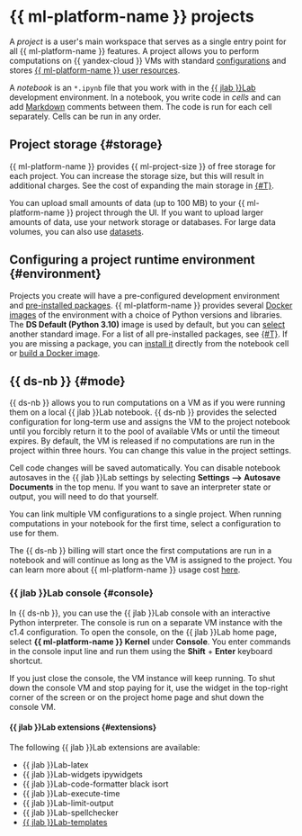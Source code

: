 # {{ ml-platform-name }} projects

A _project_ is a user's main workspace that serves as a single entry point for all {{ ml-platform-name }} features. A project allows you to perform computations on {{ yandex-cloud }} VMs with standard [configurations](configurations.md) and stores [{{ ml-platform-name }} user resources](resources.md).

A _notebook_ is an `*.ipynb` file that you work with in the [{{ jlab }}Lab](https://jupyter.org/) development environment. In a notebook, you write code in _cells_ and can add [Markdown](https://jupyter-notebook.readthedocs.io/en/stable/examples/Notebook/Working%20With%20Markdown%20Cells.html) comments between them. The code is run for each cell separately. Cells can be run in any order.

## Project storage {#storage}

{{ ml-platform-name }} provides {{ ml-project-size }} of free storage for each project. You can increase the storage size, but this will result in additional charges. See the cost of expanding the main storage in [{#T}](../pricing.md).

You can upload small amounts of data (up to 100 MB) to your {{ ml-platform-name }} project through the UI. If you want to upload larger amounts of data, use your network storage or databases. For large data volumes, you can also use [datasets](dataset.md).

## Configuring a project runtime environment {#environment}

Projects you create will have a pre-configured development environment and [pre-installed packages](preinstalled-packages.md). {{ ml-platform-name }} provides several [Docker images](docker.md) of the environment with a choice of Python versions and libraries. The **DS Default (Python 3.10)** image is used by default, but you can [select](../operations/projects/python-version.md) another standard image. For a list of all pre-installed packages, see [{#T}](preinstalled-packages.md). If you are missing a package, you can [install it](../operations/projects/install-dependencies.md) directly from the notebook cell or [build a Docker image](../operations/user-images.md).

## {{ ds-nb }} {#mode}

{{ ds-nb }} allows you to run computations on a VM as if you were running them on a local {{ jlab }}Lab notebook. {{ ds-nb }} provides the selected configuration for long-term use and assigns the VM to the project notebook until you forcibly return it to the pool of available VMs or until the timeout expires. By default, the VM is released if no computations are run in the project within three hours. You can change this value in the project settings.

Cell code changes will be saved automatically. You can disable notebook autosaves in the {{ jlab }}Lab settings by selecting **Settings ⟶ Autosave Documents** in the top menu. If you want to save an interpreter state or output, you will need to do that yourself.

You can link multiple VM configurations to a single project. When running computations in your notebook for the first time, select a configuration to use for them.

The {{ ds-nb }} billing will start once the first computations are run in a notebook and will continue as long as the VM is assigned to the project. You can learn more about {{ ml-platform-name }} usage cost [here](../pricing.md).

### {{ jlab }}Lab console {#console}

In {{ ds-nb }}, you can use the {{ jlab }}Lab console with an interactive Python interpreter. The console is run on a separate VM instance with the c1.4 configuration. To open the console, on the {{ jlab }}Lab home page, select **{{ ml-platform-name }} Kernel** under **Console**. You enter commands in the console input line and run them using the **Shift** + **Enter** keyboard shortcut.

If you just close the console, the VM instance will keep running. To shut down the console VM and stop paying for it, use the widget in the top-right corner of the screen or on the project home page and shut down the console VM.

#### {{ jlab }}Lab extensions {#extensions}

The following {{ jlab }}Lab extensions are available:

* {{ jlab }}Lab-latex
* {{ jlab }}Lab-widgets ipywidgets
* {{ jlab }}Lab-code-formatter black isort
* {{ jlab }}Lab-execute-time
* {{ jlab }}Lab-limit-output
* {{ jlab }}Lab-spellchecker
* [{{ jlab }}Lab-templates](../operations/projects/templates.md)